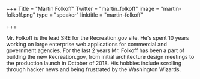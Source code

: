 +++
Title = "Martin Folkoff"
Twitter = "martin_folkoff"
image = "martin-folkoff.png"
type = "speaker"
linktitle = "martin-folkoff"

+++

Mr. Folkoff is the lead SRE for the Recreation.gov site. He's spent 10 years working on large enterprise web applications for commercial and government agencies. For the last 2 years Mr. Folkoff has been a part of building the new Recreation.gov, from initial architecture design meetings to the production launch in October of 2018. His hobbies include scrolling through hacker news and being frustrated by the Washington Wizards.
